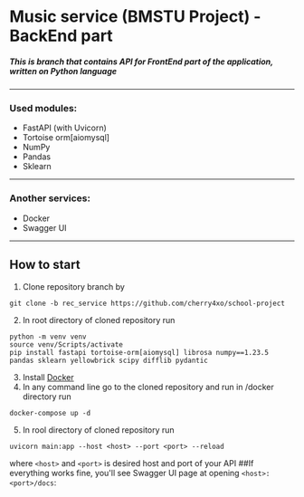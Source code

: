 # Music service (BMSTU Project) - BackEnd part
##### This is branch that contains API for FrontEnd part of the application, written on Python language
---
### Used modules:
* FastAPI (with Uvicorn)
* Tortoise orm[aiomysql]
* NumPy
* Pandas
* Sklearn
---
### Another services:
* Docker
* Swagger UI
---
## How to start
1. Clone repository branch by 
```console
git clone -b rec_service https://github.com/cherry4xo/school-project
```
2. In root directory of cloned repository run
```console
python -m venv venv
source venv/Scripts/activate
pip install fastapi tortoise-orm[aiomysql] librosa numpy==1.23.5 pandas sklearn yellowbrick scipy difflib pydantic
```
3. Install [Docker](https://www.docker.com/products/docker-desktop/)
4. In any command line go to the cloned repository and run in /docker directory run 
```console
docker-compose up -d
```
5. In rool directory of cloned repository run
```console
uvicorn main:app --host <host> --port <port> --reload
```
where `<host>` and `<port>` is desired host and port of your API
##If everything works fine, you'll see Swagger UI page at opening `<host>:<port>/docs`:
